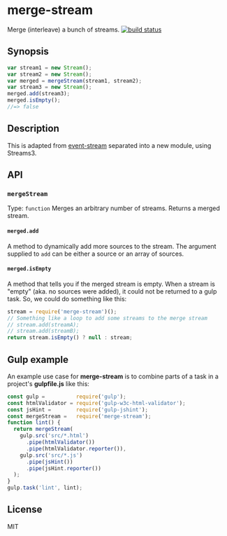 # merge-stream
Merge (interleave) a bunch of streams.
[![build status](https://secure.travis-ci.org/grncdr/merge-stream.svg?branch=master)](http://travis-ci.org/grncdr/merge-stream)
## Synopsis
```javascript
var stream1 = new Stream();
var stream2 = new Stream();
var merged = mergeStream(stream1, stream2);
var stream3 = new Stream();
merged.add(stream3);
merged.isEmpty();
//=> false
```
## Description
This is adapted from [event-stream](https://github.com/dominictarr/event-stream) separated into a new module, using Streams3.
## API
### `mergeStream`
Type: `function`
Merges an arbitrary number of streams. Returns a merged stream.
#### `merged.add`
A method to dynamically add more sources to the stream. The argument supplied to `add` can be either a source or an array of sources.
#### `merged.isEmpty`
A method that tells you if the merged stream is empty.
When a stream is "empty" (aka. no sources were added), it could not be returned to a gulp task.
So, we could do something like this:
```js
stream = require('merge-stream')();
// Something like a loop to add some streams to the merge stream
// stream.add(streamA);
// stream.add(streamB);
return stream.isEmpty() ? null : stream;
```
## Gulp example
An example use case for **merge-stream** is to combine parts of a task in a project's **gulpfile.js** like this:
```js
const gulp =          require('gulp');
const htmlValidator = require('gulp-w3c-html-validator');
const jsHint =        require('gulp-jshint');
const mergeStream =   require('merge-stream');
function lint() {
  return mergeStream(
    gulp.src('src/*.html')
      .pipe(htmlValidator())
      .pipe(htmlValidator.reporter()),
    gulp.src('src/*.js')
      .pipe(jsHint())
      .pipe(jsHint.reporter())
  );
}
gulp.task('lint', lint);
```
## License
MIT
